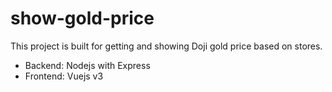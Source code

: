 # show-gold-price

This project is built for getting and showing Doji gold price based on stores.
- Backend: Nodejs with Express
- Frontend: Vuejs v3
